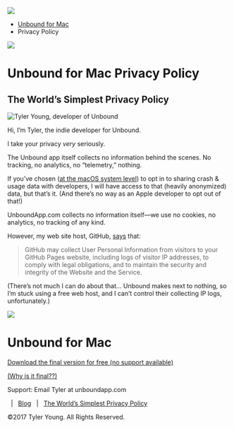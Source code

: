[![](/images/favicon-96x96.png)](https://www.unboundapp.com/)

* [Unbound for Mac](https://www.unboundapp.com/)
* Privacy Policy

[![](images/unbound-for-mac-icon-512.png)](https://www.unboundapp.com/)

Unbound for Mac Privacy Policy
==============================

The World’s Simplest Privacy Policy
-----------------------------------

![Tyler Young, developer of Unbound](images/tyler-young.jpg)

Hi, I’m Tyler, the indie developer for Unbound.

I take your privacy _very_ seriously.

The Unbound app itself collects no information behind the scenes. No tracking, no analytics, no “telemetry,” nothing.

If you’ve chosen ([at the macOS system level](https://support.apple.com/guide/mac-help/share-analytics-information-mac-apple-mh27990/mac)) to opt in to sharing crash & usage data with developers, I will have access to that (heavily anonymized) data, but that’s it. (And there’s no way as an Apple developer to opt out of that!)

UnboundApp.com collects no information itself—we use no cookies, no analytics, no tracking of any kind.

However, my web site host, GitHub, [says](https://docs.github.com/en/free-pro-team@latest/github/site-policy/github-privacy-statement#github-pages) that:

> GitHub may collect User Personal Information from visitors to your GitHub Pages website, including logs of visitor IP addresses, to comply with legal obligations, and to maintain the security and integrity of the Website and the Service.

(There’s not much I can do about that… Unbound makes next to nothing, so I’m stuck using a free web host, and I can’t control their collecting IP logs, unfortunately.)

![](images/unbound-for-mac-icon-512.png)

Unbound for Mac
===============

[Download the final version for free (no support available)](https://www.unboundapp.com/downloads/Unbound.app.zip)

[(Why is it final??)](https://www.unboundapp.com/#free-no-support)

Support: Email Tyler at unboundapp.com

  |   [Blog](https://www.unboundapp.com/blog/)   |   [The World’s Simplest Privacy Policy](https://www.unboundapp.com/privacy-policy.html)

©2017 Tyler Young. All Rights Reserved.